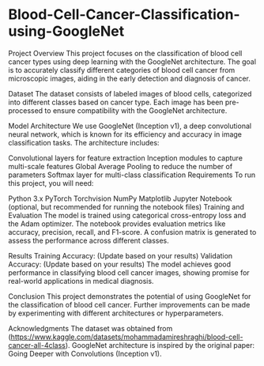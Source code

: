 # Blood-Cell-Cancer-Classification-using-GoogleNet
Project Overview
This project focuses on the classification of blood cell cancer types using deep learning with the GoogleNet architecture. The goal is to accurately classify different categories of blood cell cancer from microscopic images, aiding in the early detection and diagnosis of cancer.

Dataset
The dataset consists of labeled images of blood cells, categorized into different classes based on cancer type. Each image has been pre-processed to ensure compatibility with the GoogleNet architecture.

Model Architecture
We use GoogleNet (Inception v1), a deep convolutional neural network, which is known for its efficiency and accuracy in image classification tasks. The architecture includes:

Convolutional layers for feature extraction
Inception modules to capture multi-scale features
Global Average Pooling to reduce the number of parameters
Softmax layer for multi-class classification
Requirements
To run this project, you will need:

Python 3.x
PyTorch
Torchvision
NumPy
Matplotlib
Jupyter Notebook (optional, but recommended for running the notebook files)
Training and Evaluation
The model is trained using categorical cross-entropy loss and the Adam optimizer. The notebook provides evaluation metrics like accuracy, precision, recall, and F1-score. A confusion matrix is generated to assess the performance across different classes.

Results
Training Accuracy: (Update based on your results)
Validation Accuracy: (Update based on your results)
The model achieves good performance in classifying blood cell cancer images, showing promise for real-world applications in medical diagnosis.

Conclusion
This project demonstrates the potential of using GoogleNet for the classification of blood cell cancer. Further improvements can be made by experimenting with different architectures or hyperparameters.

Acknowledgments
The dataset was obtained from (https://www.kaggle.com/datasets/mohammadamireshraghi/blood-cell-cancer-all-4class).
GoogleNet architecture is inspired by the original paper: Going Deeper with Convolutions (Inception v1).

